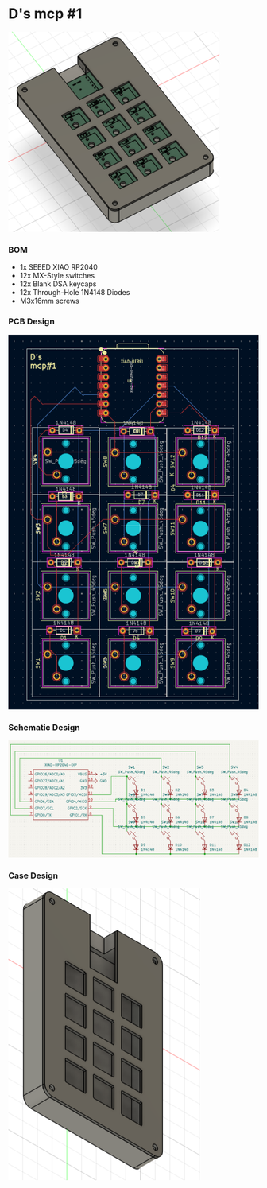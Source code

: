# D's mcp #1
![Screenshot](pics/fullmcp.png)
### BOM
- 1x SEEED XIAO RP2040
- 12x MX-Style switches
- 12x Blank DSA keycaps
- 12x Through-Hole 1N4148 Diodes
- M3x16mm screws
### PCB Design
![Screenshot](pics/pcb_design.png)
### Schematic Design
![Screenshot](pics/Schematic_design.png)
### Case Design
![Screenshot](pics/case_design.png)
